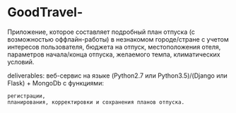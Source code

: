 # GoodTravel-
Приложение, которое составляет подробный план отпуска (с возможностью оффлайн-работы) в незнакомом городе/стране с учетом интересов пользователя, бюджета на отпуск, местоположения отеля, параметров начала/конца отпуска, желаемого темпа, климатических условий.

deliverables: веб-сервис на языке (Python2.7 или Python3.5)/(Django или Flask) + MongoDb с функциями:

    регистрации,
    планирования, корректировки и сохранения планов отпуска.

